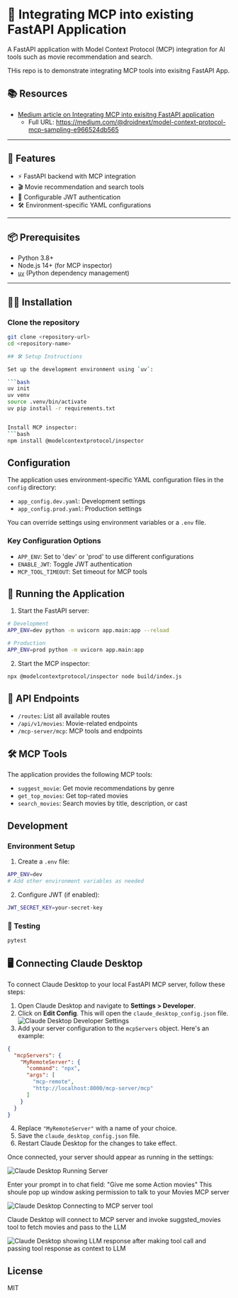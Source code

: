 # 🚀 Integrating MCP into existing FastAPI Application

A FastAPI application with Model Context Protocol (MCP) integration for AI tools such as movie recommendation and search.

THis repo is to demonstrate integrating MCP tools into exisitng FastAPI App.

## 📚 Resources
- [Medium article on Integrating MCP into exisitng FastAPI application ](https://medium.com/@droidnext/model-context-protocol-mcp-sampling-e966524db565)
  - Full URL: https://medium.com/@droidnext/model-context-protocol-mcp-sampling-e966524db565

---

## 🧰 Features

- ⚡ FastAPI backend with MCP integration
- 🎬 Movie recommendation and search tools
- 🔐 Configurable JWT authentication
- 🛠️ Environment-specific YAML configurations

---

## 📦 Prerequisites

- Python 3.8+
- Node.js 14+ (for MCP inspector)
- [`uv`](https://github.com/astral-sh/uv) (Python dependency management)

---

## 🧑‍💻 Installation

### Clone the repository

```bash
git clone <repository-url>
cd <repository-name>

## 🛠️ Setup Instructions

Set up the development environment using `uv`:

```bash
uv init
uv venv
source .venv/bin/activate
uv pip install -r requirements.txt


Install MCP inspector:
```bash
npm install @modelcontextprotocol/inspector
```

## Configuration

The application uses environment-specific YAML configuration files in the `config` directory:

- `app_config.dev.yaml`: Development settings
- `app_config.prod.yaml`: Production settings

You can override settings using environment variables or a `.env` file.

### Key Configuration Options

- `APP_ENV`: Set to 'dev' or 'prod' to use different configurations
- `ENABLE_JWT`: Toggle JWT authentication
- `MCP_TOOL_TIMEOUT`: Set timeout for MCP tools

## 🚀 Running the Application

1. Start the FastAPI server:
```bash
# Development
APP_ENV=dev python -m uvicorn app.main:app --reload

# Production
APP_ENV=prod python -m uvicorn app.main:app
```

2. Start the MCP inspector:
```bash
npx @modelcontextprotocol/inspector node build/index.js
```

## 📡 API Endpoints
- `/routes`: List all available routes
- `/api/v1/movies`: Movie-related endpoints
- `/mcp-server/mcp`: MCP tools and endpoints

## 🛠️ MCP Tools

The application provides the following MCP tools:

- `suggest_movie`: Get movie recommendations by genre
- `get_top_movies`: Get top-rated movies
- `search_movies`: Search movies by title, description, or cast

## Development

### Environment Setup

1. Create a `.env` file:
```bash
APP_ENV=dev
# Add other environment variables as needed
```

2. Configure JWT (if enabled):
```bash
JWT_SECRET_KEY=your-secret-key
```

### 🧪 Testing

```bash
pytest
```

## 🖥️ Connecting Claude Desktop

To connect Claude Desktop to your local FastAPI MCP server, follow these steps:

1. Open Claude Desktop and navigate to **Settings > Developer**.
2. Click on **Edit Config**. This will open the `claude_desktop_config.json` file.
![Claude Desktop Developer Settings](docs/claude_desktop_settings.png)
3. Add your server configuration to the `mcpServers` object. Here's an example:

```json
{
  "mcpServers": {
    "MyRemoteServer": {
      "command": "npx",
      "args": [
        "mcp-remote",
        "http://localhost:8000/mcp-server/mcp"
      ]
    }
  }
}
```

4. Replace `"MyRemoteServer"` with a name of your choice.
5. Save the `claude_desktop_config.json` file.
6. Restart Claude Desktop for the changes to take effect.

Once connected, your server should appear as running in the settings:

![Claude Desktop Running Server](docs/claude_desktop_running_server.png)


Enter your prompt in to chat field:
"Give me some Action movies"
This shoule pop up window asking permission to talk to your Movies MCP server

![Claude Desktop Connecting to MCP server tool](docs/claude_desktop_chat_question1.png)


Claude Desktop will connect to MCP server and invoke suggsted_movies tool to fetch movies and pass to the LLM

![Claude Desktop showing LLM response after making tool call and passing tool response as context to LLM ](docs/claude_desktop_chat_answer1.png)


## License

MIT



